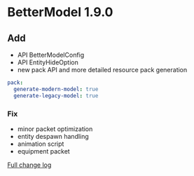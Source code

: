 # BetterModel 1.9.0

## Add
- API BetterModelConfig
- API EntityHideOption
- new pack API and more detailed resource pack generation
```yaml
pack:
  generate-modern-model: true
  generate-legacy-model: true
```

### Fix
- minor packet optimization
- entity despawn handling
- animation script
- equipment packet

[Full change log](https://github.com/toxicity188/BetterModel/compare/1.8.1...1.9.0)